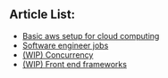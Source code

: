 ## Article List:
* [Basic aws setup for cloud computing](/basic_aws_setup_for_cloud_computing/main.md)
* [Software engineer jobs](/software_engineer_jobs/main.md)
* [(WIP) Concurrency](/concurrency/main.md)
* [(WIP) Front end frameworks](/front_end_frameworks/main.md)
